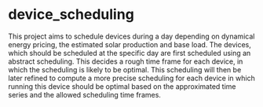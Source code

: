 # device_scheduling

This project aims to schedule devices during a day depending on dynamical energy pricing,
the estimated solar production and base load. The devices, which should be scheduled at
the specific day are first scheduled using an abstract scheduling. This decides a rough time
frame for each device, in which the scheduling is likely to be optimal. This scheduling will
then be later refined to compute a more precise scheduling for each device in which running
this device should be optimal based on the approximated time series and the allowed scheduling
time frames.